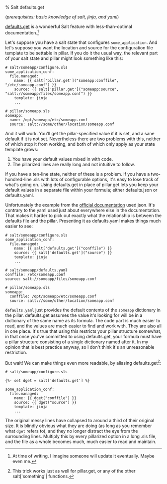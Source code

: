 % Salt defaults.get

(*prerequisites: basic knowledge of salt, jinja, and yaml*)

[defaults.get][dget] is a wonderful Salt feature with less-than-optimal documentation.[^1]

Let's suppose you have a salt state that configures `some_application`. And let's suppose you want the location and source for the configuration file template to be settable in pillar. If you do it the usual way, the relevant part of your salt state and pillar might look something like this:

```salt
# salt/someapp/configure.sls
some_application_conf:
  file.managed:
    name: {{ salt['pillar.get']("someapp:conffile", "/etc/someapp.conf") }}
    source: {{ salt['pillar.get']("someapp:source", "salt://someapp/files/someapp.conf") }}
    template: jinja
    ...

# pillar/someapp.sls
someapp:
  name: /opt/someapp/etc/someapp.conf
  source: salt://some/other/location/someapp.conf
```

And it will work. You'll get the pillar-specified value if it is set, and a sane default if it is not set. Nevertheless there are two problems with this, neither of which stop it from working, and both of which only apply as your state template grows:

1. You have your default values mixed in with code.
2. The pillarized lines are really long and not intuitive to follow.

If you have a ten-line state, neither of these is a problem. If you have a two-hundred-line .sls with lots of configurable options, it's easy to lose track of what's going on. Using defaults.get in place of pillar.get lets you keep your default values in a separate file within your formula; either defaults.json or defaults.yaml. 

Unfortunately the example from the [official documentation][dget] used json. It's contrary to the yaml used just about everywhere else in the documentation. That makes it harder to pick out exactly what the relationship is between the defaults file and the pillar. Presenting it as defaults.yaml makes things much easier to see:

```salt
# salt/someapp/configure.sls
some_application_conf:
  file.managed:
    name: {{ salt['defaults.get']("conffile") }}
    source: {{ salt['defaults.get']("source") }}
    template: jinja
    ...

# salt/someapp/defaults.yaml
conffile: /etc/someapp.conf
source: salt://someapp/files/someapp.conf

# pillar/someapp.sls
someapp:
  conffile: /opt/someapp/etc/someapp.conf
  source: salt://some/other/location/someapp.conf
```

`defaults.yaml` just provides the default contents of the `someapp` dictionary in the pillar. defaults.get assumes the value it's looking for will be in a dictionary of the same name as its formula. The code part is much easier to read, and the values are much easier to find and work with. They are also all in one place. It's true that using this restricts your pillar structure somewhat, in that once you've committed to using defaults.get, your formula must have a pillar structure consisting of a single dictionary named after it. In my opinion that is best practice anyway, so I don't think it's an unreasonable restriction.

But wait! We can make things even more readable, by aliasing defaults.get[^2]:

```salt
# salt/someapp/configure.sls

{%- set dget = salt['defaults.get'] %}

some_application_conf:
  file.managed:
    name: {{ dget("conffile") }}
    source: {{ dget("source") }}
    template: jinja
    ...
```

The original messy lines have collapsed to around a third of their original size. It is blindly obvious what they are doing (as long as you remember what `dget` refers to), and they no longer distract the eye from the surrounding lines. Multiply this by every pillarized option in a long .sls file, and the file as a whole becomes much, much easier to read and maintain.

[^1]: At time of writing. I imagine someone will update it eventually. Maybe even me.

[^2]: This trick works just as well for pillar.get, or any of the other salt['something'] functions.

[dget]: http://docs.saltstack.com/en/latest/ref/modules/all/salt.modules.defaults.html#salt.modules.defaults.get
